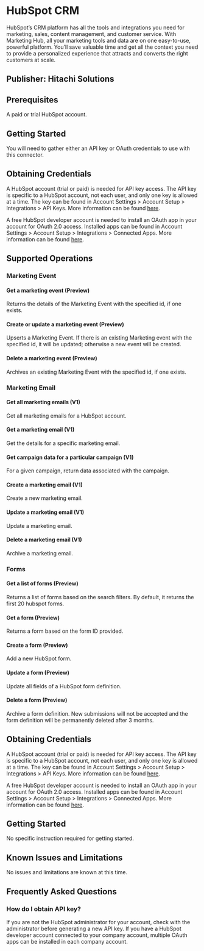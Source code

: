 # HubSpot CRM
HubSpot’s CRM platform has all the tools and integrations you need for marketing, sales, content management, and customer service. With Marketing Hub, all your marketing tools and data are on one easy-to-use, powerful platform. You’ll save valuable time and get all the context you need to provide a personalized experience that attracts and converts the right customers at scale.

## Publisher: Hitachi Solutions

## Prerequisites
A paid or trial HubSpot account.

## Getting Started
You will need to gather either an API key or OAuth credentials to use with this connector.

## Obtaining Credentials
A HubSpot account (trial or paid) is needed for API key access. The API key is specific to a HubSpot account, not each user, and only one key is allowed at a time. The key can be found in Account Settings > Account Setup > Integrations > API Keys. More information can be found [here](https://knowledge.hubspot.com/articles/kcs_article/integrations/how-do-i-get-my-hubspot-api-key).

A free HubSpot developer account is needed to install an OAuth app in your account for OAuth 2.0 access. Installed apps can be found in Account Settings > Account Setup > Integrations > Connected Apps. More information can be found [here](https://developers.hubspot.com/docs/api/working-with-oauth).

## Supported Operations

### Marketing Event
#### Get a marketing event (Preview)
Returns the details of the Marketing Event with the specified id, if one exists.
#### Create or update a marketing event (Preview)
Upserts a Marketing Event. If there is an existing Marketing event with the specified id, it will be updated; otherwise a new event will be created.
#### Delete a marketing event (Preview)
Archives an existing Marketing Event with the specified id, if one exists.

### Marketing Email
#### Get all marketing emails (V1)
Get all marketing emails for a HubSpot account.
#### Get a marketing email (V1)
Get the details for a specific marketing email.
#### Get campaign data for a particular campaign (V1)
For a given campaign, return data associated with the campaign.
#### Create a marketing email (V1)
Create a new marketing email.
#### Update a marketing email (V1)
Update a marketing email.
#### Delete a marketing email (V1)
Archive a marketing email.

### Forms
#### Get a list of forms (Preview)
Returns a list of forms based on the search filters. By default, it returns the first 20 hubspot forms.
#### Get a form (Preview)
Returns a form based on the form ID provided.
#### Create a form (Preview)
Add a new HubSpot form.
#### Update a form (Preview)
Update all fields of a HubSpot form definition.
#### Delete a form (Preview)
Archive a form definition. New submissions will not be accepted and the form definition will be permanently deleted after 3 months.

## Obtaining Credentials
A HubSpot account (trial or paid) is needed for API key access. The API key is specific to a HubSpot account, not each user, and only one key is allowed at a time. The key can be found in Account Settings > Account Setup > Integrations > API Keys. More information can be found [here](https://knowledge.hubspot.com/articles/kcs_article/integrations/how-do-i-get-my-hubspot-api-key).

A free HubSpot developer account is needed to install an OAuth app in your account for OAuth 2.0 access. Installed apps can be found in Account Settings > Account Setup > Integrations > Connected Apps. More information can be found [here](https://developers.hubspot.com/docs/api/working-with-oauth).

## Getting Started
No specific instruction required for getting started.

## Known Issues and Limitations
No issues and limitations are known at this time.

## Frequently Asked Questions
### How do I obtain API key?
If you are not the HubSpot administrator for your account, check with the administrator before generating a new API key. If you have a HubSpot developer account connected to your company account, multiple OAuth apps can be installed in each company account.
